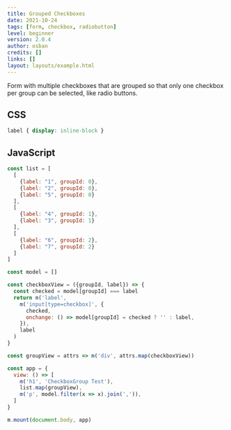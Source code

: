 ```yaml
---
title: Grouped Checkboxes
date: 2021-10-24
tags: [form, checkbox, radiobutton]
level: beginner
version: 2.0.4
author: osban
credits: []
links: []
layout: layouts/example.html
---
```


Form with multiple checkboxes that are grouped so that only one checkbox per group can be selected, like radio buttons.

## CSS

~~~css
label { display: inline-block }
~~~

## JavaScript

~~~js
const list = [
  [
    {label: "1", groupId: 0},
    {label: "2", groupId: 0},
    {label: "5", groupId: 0}
  ],
  [
    {label: "4", groupId: 1},
    {label: "3", groupId: 1}
  ],
  [
    {label: "6", groupId: 2},
    {label: "7", groupId: 2}
  ]
]

const model = []

const checkboxView = ({groupId, label}) => {
  const checked = model[groupId] === label
  return m('label',
    m('input[type=checkbox]', {
      checked,
      onchange: () => model[groupId] = checked ? '' : label,
    }),
    label
  )
}

const groupView = attrs => m('div', attrs.map(checkboxView))

const app = {
  view: () => [
    m('h1', 'CheckboxGroup Test'),
    list.map(groupView),
    m('p', model.filter(x => x).join(',')),
  ]
}

m.mount(document.body, app)
~~~
